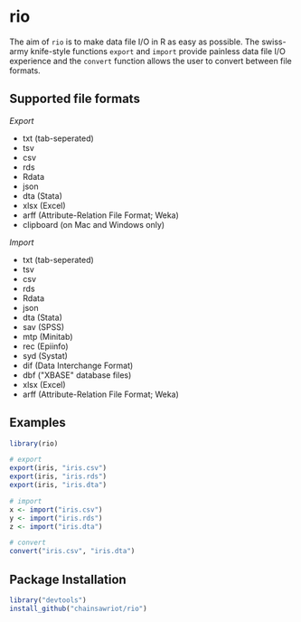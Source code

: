 # rio

The aim of `rio` is to make data file I/O in R as easy as possible. The swiss-army knife-style functions `export` and `import` provide painless data file I/O experience and the `convert` function allows the user to convert between file formats.

## Supported file formats

*Export*

* txt (tab-seperated)
* tsv
* csv
* rds
* Rdata
* json
* dta (Stata)
* xlsx (Excel)
* arff (Attribute-Relation File Format; Weka)
* clipboard (on Mac and Windows only)

*Import*

* txt (tab-seperated)
* tsv
* csv
* rds
* Rdata
* json
* dta (Stata)
* sav (SPSS)
* mtp (Minitab)
* rec (Epiinfo)
* syd (Systat)
* dif (Data Interchange Format)
* dbf ("XBASE" database files)
* xlsx (Excel)
* arff (Attribute-Relation File Format; Weka)

## Examples

```R
library(rio)

# export
export(iris, "iris.csv")
export(iris, "iris.rds")
export(iris, "iris.dta")

# import
x <- import("iris.csv")
y <- import("iris.rds")
z <- import("iris.dta")

# convert
convert("iris.csv", "iris.dta")
```

## Package Installation

```R
library("devtools")
install_github("chainsawriot/rio")
```

